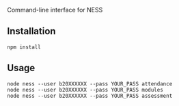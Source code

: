 Command-line interface for NESS

Installation
------------

    npm install


Usage
-----

    node ness --user b20XXXXXX --pass YOUR_PASS attendance
    node ness --user b20XXXXXX --pass YOUR_PASS modules
    node ness --user b20XXXXXX --pass YOUR_PASS assessment


